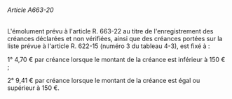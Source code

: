 ###### Article A663-20

L'émolument prévu à l'article R. 663-22 au titre de l'enregistrement des créances déclarées et non vérifiées, ainsi que des créances portées sur la liste prévue à l'article R. 622-15 (numéro 3 du tableau 4-3), est fixé à :

1° 4,70 € par créance lorsque le montant de la créance est inférieur à 150 € ;

2° 9,41 € par créance lorsque le montant de la créance est égal ou supérieur à 150 €.

